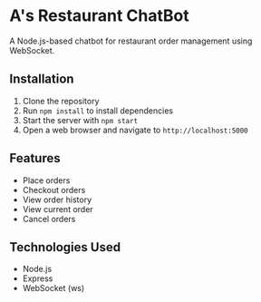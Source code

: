 # A's Restaurant ChatBot

A Node.js-based chatbot for restaurant order management using WebSocket.

## Installation

1. Clone the repository
2. Run `npm install` to install dependencies
3. Start the server with `npm start`
4. Open a web browser and navigate to `http://localhost:5000`

## Features

- Place orders
- Checkout orders
- View order history
- View current order
- Cancel orders

## Technologies Used

- Node.js
- Express
- WebSocket (ws)
